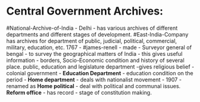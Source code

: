 # Central Government Archives:
#National-Archive-of-India - Delhi - has various archives of different departments and different stages of development. #East-India-Company has archives for department of public, judicial, political, commercial, military, education, etc. 1767 - #james-renell - made - Surveyor general of bengal - to survey the geographical matters of India - this gives useful information - borders, Socio-Economic condition and history of several place. public, education and legislature department -gives religious belief -  colonial government - **Education Department** - education condition on the period - **Home department** - deals with nationalist movement - 1907 - renamed as **Home political** - deal with political and communal issues. **Reform office** - has record - stage of constitution making.